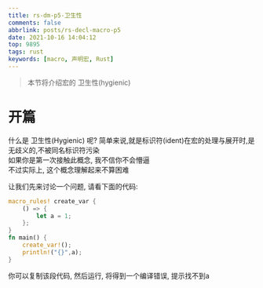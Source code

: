 ```yaml
---
title: rs-dm-p5-卫生性
comments: false
abbrlink: posts/rs-decl-macro-p5
date: 2021-10-16 14:04:12
top: 9895
tags: rust
keywords: [macro, 声明宏, Rust]
---
```

> 本节将介绍宏的 卫生性(hygienic)
<!-- more -->
# 开篇
什么是 卫生性(Hygienic) 呢?
简单来说,就是标识符(ident)在宏的处理与展开时,是无歧义的,不被同名标识符污染  
如果你是第一次接触此概念, 我不信你不会懵逼  
不过实际上, 这个概念理解起来不算困难  

让我们先来讨论一个问题, 请看下面的代码:
```rust
macro_rules! create_var {
	() => {
		let a = 1;
	};
}
fn main() {
	create_var!();
	println!("{}",a);
}
```
你可以复制该段代码, 然后运行, 将得到一个编译错误, 提示找不到a  
